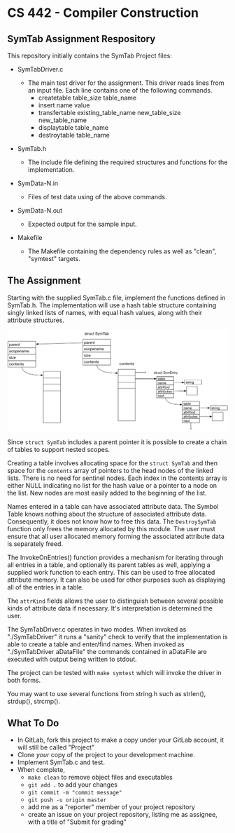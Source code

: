 # CS 442 - Compiler Construction
## SymTab Assignment Respository

This repository initially contains the SymTab Project files: 

- SymTabDriver.c 
    - The main test driver for the assignment. This driver reads lines from an input file. Each line contains one of the following commands.
        - createtable table_size table_name
        - insert name value
        - transfertable existing_table_name new_table_size new_table_name
        - displaytable table_name
        - destroytable table_name
    		
- SymTab.h 
    - The include file defining the required structures and functions for the implementation. 
- SymData-N.in 
    - Files of test data using of the above commands. 
- SymData-N.out
    - Expected output for the sample input.
- Makefile 
    - The Makefile containing the dependency rules as well as "clean", "symtest" targets.

## The Assignment

Starting with the supplied SymTab.c file, implement the functions defined in SymTab.h. The implementation will use a hash table structure containing singly linked lists of names, with equal hash values, along with their attribute structures. 

![SymTab Diagram](SymTab.png)

Since ``struct SymTab`` includes a parent pointer it is possible to create a chain of tables to support nested scopes. 

Creating a table involves allocating space for the ``struct SymTab`` and then space for the ``contents`` array of pointers to the head nodes of the linked lists. There is no need for sentinel nodes. Each index in the contents array is either NULL indicating no list for the hash value or a pointer to a node on the list. New nodes are most easily added to the beginning of the list.

Names entered in a table can have associated attribute data. The Symbol Table knows nothing about the structure of associated attribute data. Consequently, it does not know how to free this data. The ``DestroySymTab`` function only frees the memory allocated by this module. The user must ensure that all user allocated memory forming the associated attribute data is separately freed.  

The InvokeOnEntries() function provides a mechanism for iterating through all entries in a table, and optionally its parent tables as well, applying a supplied work function to each entry. This can be used to free allocated attribute memory. It can also be used for other purposes such as displaying all of the entries in a table.

The ``attrKind`` fields allows the user to distinguish between several possible kinds of attribute data if necessary. It's interpretation is determined the user.  

The SymTabDriver.c operates in two modes. When invoked as "./SymTabDriver" it runs a "sanity" check to verify that the implementation is able to create a table and enter/find names. When invoked as "./SymTabDriver aDataFile" the commands contained in aDataFile are executed with output being written to stdout. 

The project can be tested with ``make symtest`` which will invoke the driver in both forms. 

You may want to use several functions from string.h such as strlen(), strdup(), strcmp(). 

## What To Do

- In GitLab, fork this project to make a copy under your GitLab account, it will still be called "Project"
- Clone _your_ copy of the project to your development machine. 
- Implement SymTab.c and test. 
- When complete, 
    - ``make clean`` to remove object files and executables
    - ``git add .`` to add your changes
    - ``git commit -m "commit message"``
    - ``git push -u origin master``
    - add me as a "reporter" member of your project repository
    - create an issue on your project repository, listing me as assignee, with a title of "Submit for grading"
